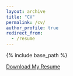 ```yaml
---
layout: archive
title: "CV"
permalink: /cv/
author_profile: true
redirect_from:
  - /resume
---
```


{% include base_path %}

<a href="https://github.com/mukherjee-arpan/mukherjee-arpan.github.io/blob/master/_pages/Mukherjee%2C%20Arpan_CV.pdf" download>Download My Resume</a>
